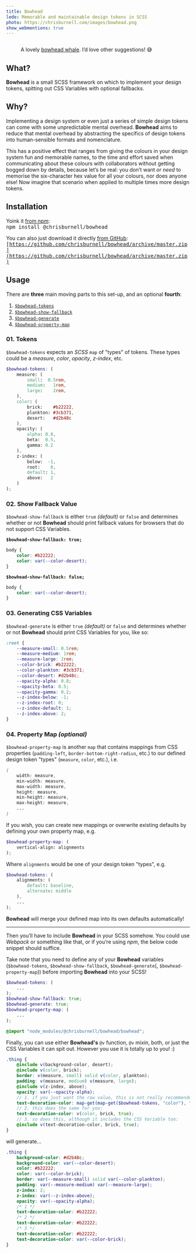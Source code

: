```yaml
---
title: Bowhead
lede: Memorable and maintainable design tokens in SCSS
photo: https://chrisburnell.com/images/bowhead.png
show_webmentions: true
---
```


<figure>
    <picture>
        <source srcset="/images/bowhead.webp" type="image/webp" />
        <img src="/images/bowhead.png" alt="" role="presentation" loading="lazy">
    </picture>
    <figcaption><p>A lovely <a href="https://en.wikipedia.org/wiki/Bowhead_whale">bowhead whale</a>. I’d love other suggestions! 😅</p></figcaption>
</figure>

## What?

**Bowhead** is a small SCSS framework on which to implement your design tokens, spitting out CSS Variables with optional fallbacks.

## Why?

Implementing a design system or even just a series of simple design tokens can come with some unpredictable mental overhead. **Bowhead** aims to reduce that mental overhead by abstracting the specifics of design tokens into human-sensible formats and nomenclature.

This has a positive effect that ranges from giving the colours in your design system fun and memorable names, to the time and effort saved when communicating about these colours with collaborators without getting bogged down by details, because let’s be real: you don’t want *or need* to memorise the six-character hex value for all your colours, nor does anyone else! Now imagine that scenario when applied to multiple times more design tokens.

## Installation

Yoink it [from npm](https://www.npmjs.com/package/@chrisburnell/bowhead):<br><samp>npm install @chrisburnell/bowhead</samp>

You can also just download it directly [from GitHub](https://github.com/chrisburnell/bowhead):<br><samp>[https://github.com/chrisburnell/bowhead/archive/master.zip](https://github.com/chrisburnell/bowhead/archive/master.zip)</samp>

## Usage

There are **three** main moving parts to this set-up, and an optional **fourth**:

1. [`$bowhead-tokens`](#tokens)
2. [`$bowhead-show-fallback`](#fallback)
3. [`$bowhead-generate`](#generate)
4. [`$bowhead-property-map`](#property-map)

<h3 id="tokens">01. Tokens</h3>

`$bowhead-tokens` expects an *SCSS* `map` of "types" of tokens. These types could be a *measure*, *color*, *opacity*, *z-index*, etc.

```scss
$bowhead-tokens: (
    measure: (
        small:  0.5rem,
        medium:   1rem,
        large:    2rem,
    ),
    color: (
        brick:    #b22222,
        plankton: #3cb371,
        desert:   #d2b48c
    ),
    opacity: (
        alpha: 0.8,
        beta:  0.5,
        gamma: 0.2
    ),
    z-index: (
        below:  -1,
        root:    0,
        default: 1,
        above:   2
    )
);
```

<h3 id="fallback">02. Show Fallback Value</h3>

`$bowhead-show-fallback` is either `true` *(default)* or `false` and determines whether or not **Bowhead** should print fallback values for browsers that do not support CSS Variables.

**`$bowhead-show-fallback: true;`**

```css
body {
    color: #b22222;
    color: var(--color-desert);
}
```

**`$bowhead-show-fallback: false;`**

```css
body {
    color: var(--color-desert);
}
```

<h3 id="generate">03. Generating CSS Variables</h3>

`$bowhead-generate` is either `true` *(default)* or `false` and determines whether or not **Bowhead** should print CSS Variables for you, like so:

```css
:root {
    --measure-small: 0.5rem;
    --measure-medium: 1rem;
    --measure-large: 2rem;
    --color-brick: #b22222;
    --color-plankton: #3cb371;
    --color-desert: #d2b48c;
    --opacity-alpha: 0.8;
    --opacity-beta: 0.5;
    --opacity-gamma: 0.2;
    --z-index-below: -1;
    --z-index-root: 0;
    --z-index-default: 1;
    --z-index-above: 2;
}
```

<h3 id="property-map">04. Property Map <em>(optional)</em></h3>

`$bowhead-property-map` is another `map` that contains mappings from CSS properties (`padding-left`, `border-bottom-right-radius`, etc.) to our defined design token "types" (`measure`, `color`, etc.), i.e.

```scss
(
    width: measure,
    min-width: measure,
    max-width: measure,
    height: measure,
    min-height: measure,
    max-height: measure,
    ...
)
```

If you wish, you can create new mappings or overwrite existing defaults by defining your own property map, e.g.

```scss
$bowhead-property-map: (
    vertical-align: alignments
);
```

Where `alignments` would be one of your design token "types", e.g.

```scss
$bowhead-tokens: (
    alignments: (
        default: baseline,
        alternate: middle
    ),
    ...
);
```

**Bowhead** will merge your defined map into its own defaults automatically!

--------

Then you’ll have to include **Bowhead** in your SCSS somehow. You could use *Webpack* or something like that, or if you’re using *npm*, the below code snippet should suffice.

Take note that you need to define any of your **Bowhead** variables (`$bowhead-tokens`, `$bowhead-show-fallback`, `$bowhead-generate`(, `$bowhead-property-map`)) before importing **Bowhead** into your SCSS!

```scss
$bowhead-tokens: (
    ...
);
$bowhead-show-fallback: true;
$bowhead-generate: true;
$bowhead-property-map: (
    ...
);

@import "node_modules/@chrisburnell/bowhead/bowhead";
```

Finally, you can use either **Bowhead's** `@v` function, `@v` mixin, both, or just the CSS Variables it can spit out. However you use it is totally up to you! :)

```scss
.thing {
    @include v(background-color, desert);
    @include v(color, brick);
    border: v(measure, small) solid v(color, plankton);
    padding: v(measure, medium) v(measure, large);
    @include v(z-index, above);
    opacity: var(--opacity-alpha);
    // 1. if you just want the raw value, this is not really recommended:
    text-decoration-color: map-get(map-get($bowhead-tokens, "color"), "brick");
    // 2. this does the same for you:
    text-decoration-color: v(color, brick, true);
    // 3. so does this, although it includes the CSS Variable too:
    @include v(text-decoration-color, brick, true);
}
```

will generate…

```css
.thing {
    background-color: #d2b48c;
    background-color: var(--color-desert);
    color: #b22222;
    color: var(--color-brick);
    border: var(--measure-small) solid var(--color-plankton);
    padding: var(--measure-medium) var(--measure-large);
    z-index: 2;
    z-index: var(--z-index-above);
    opacity: var(--opacity-alpha);
    /* 1 */
    text-decoration-color: #b22222;
    /* 2 */
    text-decoration-color: #b22222;
    /* 3 */
    text-decoration-color: #b22222;
    text-decoration-color: var(--color-brick);
}
```
